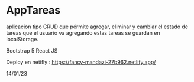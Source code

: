 # AppTareas

aplicacion tipo CRUD que pérmite agregar, eliminar y cambiar el estado de tareas que el usuario va agregando
estas tareas se guardan en localStorage.

Bootstrap 5
React JS

Deploy en netifly : 
https://fancy-mandazi-27b962.netlify.app/



14/01/23

